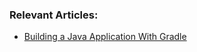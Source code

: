 ### Relevant Articles:

- [Building a Java Application With Gradle](https://www.baeldung.com/gradle-building-a-java-app)
